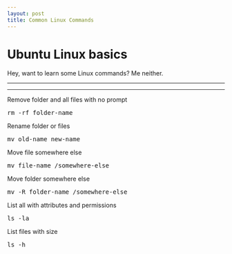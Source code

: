 ```yaml
---
layout: post
title: Common Linux Commands
---
```


# Ubuntu Linux basics

Hey, want to learn some Linux commands? Me neither.

***
<hr class="rule">

Remove folder and all files with no prompt

<pre>
rm -rf folder-name
</pre>

Rename folder or files

<pre>
mv old-name new-name
</pre>

Move file somewhere else

<pre>
mv file-name /somewhere-else
</pre>

Move folder somewhere else

<pre>
mv -R folder-name /somewhere-else
</pre>

List all with attributes and permissions

<pre>
ls -la
</pre>

List files with size

<pre>
ls -h
</pre>
